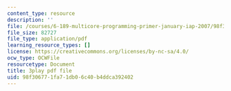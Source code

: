 ```yaml
---
content_type: resource
description: ''
file: /courses/6-189-multicore-programming-primer-january-iap-2007/98f306771fa71db06c40b4ddca392402_5F3HVitoWHc.pdf
file_size: 82727
file_type: application/pdf
learning_resource_types: []
license: https://creativecommons.org/licenses/by-nc-sa/4.0/
ocw_type: OCWFile
resourcetype: Document
title: 3play pdf file
uid: 98f30677-1fa7-1db0-6c40-b4ddca392402
---
```

